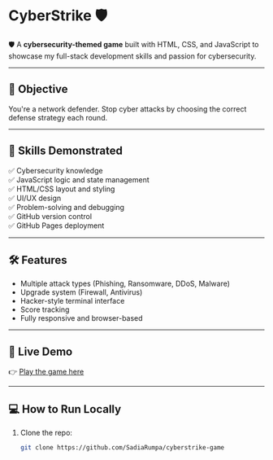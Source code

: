 # CyberStrike 🛡️

🛡️ A **cybersecurity-themed game** built with HTML, CSS, and JavaScript to showcase my full-stack development skills and passion for cybersecurity.

---

## 🎯 Objective

You're a network defender. Stop cyber attacks by choosing the correct defense strategy each round.

---

## 🧠 Skills Demonstrated

✅ Cybersecurity knowledge  
✅ JavaScript logic and state management  
✅ HTML/CSS layout and styling  
✅ UI/UX design  
✅ Problem-solving and debugging  
✅ GitHub version control  
✅ GitHub Pages deployment  

---

## 🛠️ Features

- Multiple attack types (Phishing, Ransomware, DDoS, Malware)
- Upgrade system (Firewall, Antivirus)
- Hacker-style terminal interface
- Score tracking
- Fully responsive and browser-based

---

## 🚀 Live Demo

👉 [Play the game here](https://sadiarumpa.github.io/cyberstrike-game/)

---

## 💻 How to Run Locally

1. Clone the repo:
   ```bash
   git clone https://github.com/SadiaRumpa/cyberstrike-game
